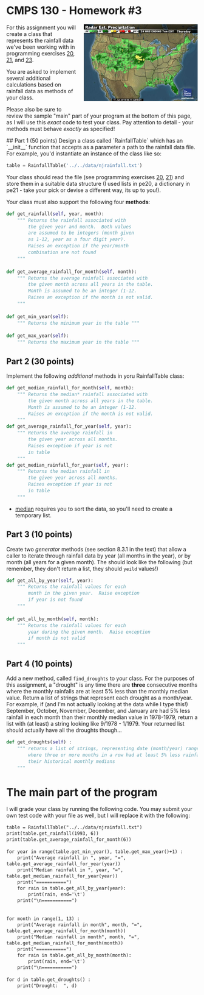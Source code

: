 # CMPS 130 - Homework #3
<img src="weather.jpg" style="float:right; vertical-align:middle;margin-left:1em;margin-bottom:1em; width:300px"/>

For this assignment you will create a class that represents the rainfall data we've been working with in programming exercises [20](../../exercises/pe20/), [21](../../exercises/pe21/), and [23](../../exercises/pe23/).

You are asked to implement several additional calculations based on rainfall data as methods of your class.  

Please also be sure to review the sample "main" part of your program at the bottom of this page, as I will use this *exact* code to test your class.  Pay attention to detail - your methods must behave *exactly* as specified!

<div style="clear:both"/>
## Part 1 (50 points)
Design a class called `RainfallTable` which has an `__init__` function that accepts as a parameter a path to the rainfall data file.  For example, you'd instantiate an instance of the class like so:

```python
table = RainfallTable('../../data/njrainfall.txt')
```

Your class should read the file (see programming exercises [20](../../exercises/pe20/), [21](../../exercises/pe21/)) and store them in a suitable data structure (I used lists in pe20, a dictionary in pe21 - take your pick or devise a different way, its up to you!).

Your class must also support the following four **methods**:

```python
def get_rainfall(self, year, month):
    """ Returns the rainfall associated with 
        the given year and month.  Both values
        are assumed to be integers (month given
        as 1-12, year as a four digit year).
        Raises an exception if the year/month 
        combination are not found
    """

def get_average_rainfall_for_month(self, month):
    """ Returns the average rainfall associated with 
        the given month across all years in the table.  
        Month is assumed to be an integer (1-12.
        Raises an exception if the month is not valid.
    """

def get_min_year(self):
    """ Returns the minimum year in the table """

def get_max_year(self):
    """ Returns the maximum year in the table """

```

## Part 2 (30 points)
Implement the following *additional* methods in yoru RainfallTable class:

```python
def get_median_rainfall_for_month(self, month):
    """ Returns the median* rainfall associated with 
        the given month across all years in the table.  
        Month is assumed to be an integer (1-12.
        Raises an exception if the month is not valid.
    """
def get_average_rainfall_for_year(self, year):
    """ Returns the average rainfall in
        the given year across all months.
        Raises exception if year is not
        in table
    """
def get_median_rainfall_for_year(self, year):
    """ Returns the median rainfall in
        the given year across all months.
        Raises exception if year is not
        in table
    """
```
* [median](https://www.mathsisfun.com/definitions/median.html) requires you to sort the data, so you'll need to create a temporary list.

## Part 3 (10 points)
Create two *generator* methods (see section 8.3.1 in the text) that allow a caller to iterate through rainfall data by year (all months in the year), or by month (all years for a given month).  The should look like the following (but remember, they don't return a list, they should `yeild` values!)

```python
def get_all_by_year(self, year):
    """ Returns the rainfall values for each
        month in the given year.  Raise exception
        if year is not found
    """

def get_all_by_month(self, month):
    """ Returns the rainfall values for each
        year during the given month.  Raise exception
        if month is not valid
    """
```

## Part 4 (10 points)
Add a new method, called `find_droughts` to your class.  For the purposes of this assignment, a "drought" is any time there are **three** consecutive months where the monthly rainfalls are at least 5% less than the monthly median value.  Return a list of strings that represent each drought as a month/year.  For example, if (and I'm not actually looking at the data while I type this!) September, October, November, December, and January are had 5% less rainfall in each month than their monthly median value in 1978-1979, return a list with (at least) a string looking like 9/1978 - 1/1979.  Your returned list should actually have all the droughts though...

```python
def get_droughts(self) :
    """ returns a list of strings, representing date (month/year) ranges
        where three or more months in a row had at least 5% less rainfall than
        their historical monthly medians
    """
```

# The main part of the program
I will grade your class by running the following code.  You may submit your own test code with your file as well, but I will replace it with the following:

```
table = RainfallTable("../../data/njrainfall.txt")
print(table.get_rainfall(1993, 6))
print(table.get_average_rainfall_for_month(6))

for year in range(table.get_min_year(), table.get_max_year()+1) :
    print("Average rainfall in ", year, "=", table.get_average_rainfall_for_year(year))
    print("Median rainfall in ", year, "=", table.get_median_rainfall_for_year(year))
    print("===========")
    for rain in table.get_all_by_year(year):
        print(rain, end='\t')
    print("\n===========")


for month in range(1, 13) :
    print("Average rainfall in month", month, "=", table.get_average_rainfall_for_month(month))
    print("Median rainfall in month", month, "=", table.get_median_rainfall_for_month(month))
    print("===========")
    for rain in table.get_all_by_month(month):
        print(rain, end='\t')
    print("\n===========")

for d in table.get_droughts() :
    print("Drought:  ", d)

```
